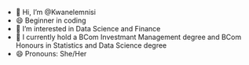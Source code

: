 - 👋 Hi, I’m @Kwanelemnisi
- 😄 Beginner in coding 
- 👀 I’m interested in Data Science and Finance
- 🌱 I currently hold a BCom Investmant Management degree and BCom Honours in Statistics and Data Science degree
- 😄 Pronouns: She/Her

<!---
Kwanelemnisi/Kwanelemnisi is a ✨ special ✨ repository because its `README.md` (this file) appears on your GitHub profile.
You can click the Preview link to take a look at your changes.
--->
